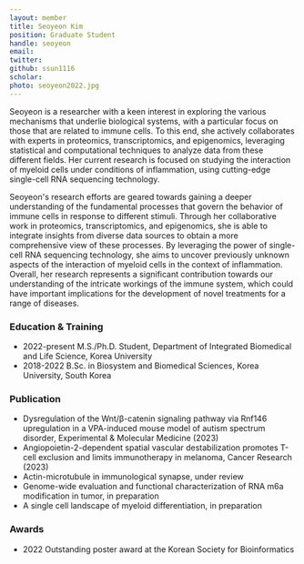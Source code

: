 ```yaml
---
layout: member
title: Seoyeon Kim
position: Graduate Student
handle: seoyeon
email:
twitter:
github: ssun1116
scholar: 
photo: seoyeon2022.jpg
---
```


Seoyeon is a researcher with a keen interest in exploring the various mechanisms that underlie biological systems, with a particular focus on those that are related to immune cells. To this end, she actively collaborates with experts in proteomics, transcriptomics, and epigenomics, leveraging statistical and computational techniques to analyze data from these different fields. Her current research is focused on studying the interaction of myeloid cells under conditions of inflammation, using cutting-edge single-cell RNA sequencing technology.

Seoyeon's research efforts are geared towards gaining a deeper understanding of the fundamental processes that govern the behavior of immune cells in response to different stimuli. Through her collaborative work in proteomics, transcriptomics, and epigenomics, she is able to integrate insights from diverse data sources to obtain a more comprehensive view of these processes. By leveraging the power of single-cell RNA sequencing technology, she aims to uncover previously unknown aspects of the interaction of myeloid cells in the context of inflammation. Overall, her research represents a significant contribution towards our understanding of the intricate workings of the immune system, which could have important implications for the development of novel treatments for a range of diseases.

### Education & Training
- 2022-present M.S./Ph.D. Student, Department of Integrated Biomedical and Life Science, Korea University
- 2018-2022 B.Sc. in Biosystem and Biomedical Sciences, Korea University, South Korea

### Publication
- Dysregulation of the Wnt/β-catenin signaling pathway via Rnf146 upregulation in a VPA-induced mouse model of autism spectrum disorder, Experimental & Molecular Medicine (2023)
- Angiopoietin-2-dependent spatial vascular destabilization promotes T-cell exclusion and limits immunotherapy in melanoma, Cancer Research (2023)
- Actin-microtubule in immunological synapse, under review
- Genome-wide evaluation and functional characterization of RNA m6a modification in tumor, in preparation
- A single cell landscape of myeloid differentiation, in preparation

### Awards
- 2022 Outstanding poster award at the Korean Society for Bioinformatics